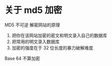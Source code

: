 # 关于 md5 加密

MD5 不可逆
解密网站的原理
1. 把你在该网站加密的密文和明文录入自己的数据库
2. 把常用的明文录入数据库
3. 加密的强度在于 32 位长度的暴力破解难度

Base 64 不算加密
